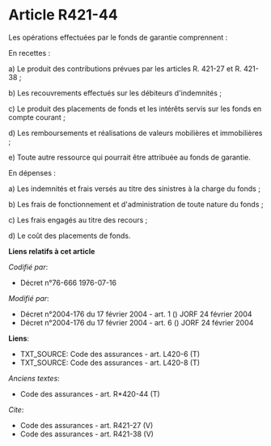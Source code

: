 # Article R421-44

Les opérations effectuées par le fonds de garantie comprennent : 

En recettes : 

a) Le produit des contributions prévues par les articles R. 421-27 et R. 421-38 ; 

b) Les recouvrements effectués sur les débiteurs d'indemnités ; 

c) Le produit des placements de fonds et les intérêts servis sur les fonds en compte courant ; 

d) Les remboursements et réalisations de valeurs mobilières et immobilières ; 

e) Toute autre ressource qui pourrait être attribuée au fonds de garantie. 

En dépenses : 

a) Les indemnités et frais versés au titre des sinistres à la charge du fonds ; 

b) Les frais de fonctionnement et d'administration de toute nature du fonds ; 

c) Les frais engagés au titre des recours ; 

d) Le coût des placements de fonds.

**Liens relatifs à cet article**

_Codifié par_:

  - Décret n°76-666 1976-07-16

_Modifié par_:

  - Décret n°2004-176 du 17 février 2004 - art. 1 () JORF 24 février 2004
  - Décret n°2004-176 du 17 février 2004 - art. 6 () JORF 24 février 2004

**Liens**:

  - TXT_SOURCE: Code des assurances - art. L420-6 (T)
  - TXT_SOURCE: Code des assurances - art. L420-8 (T)

_Anciens textes_:

  - Code des assurances - art. R*420-44 (T)

_Cite_:

  - Code des assurances - art. R421-27 (V)
  - Code des assurances - art. R421-38 (V)
